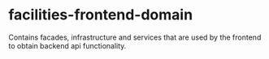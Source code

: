 # facilities-frontend-domain

Contains facades, infrastructure and services that are used by the frontend to obtain backend api functionality.
